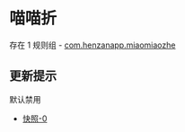 # 喵喵折

存在 1 规则组 - [com.henzanapp.miaomiaozhe](/src/apps/com.henzanapp.miaomiaozhe.ts)

## 更新提示

默认禁用

- [快照-0](https://i.gkd.li/i/12649457)
